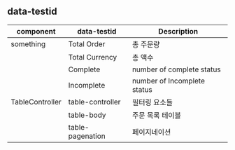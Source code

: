 ## data-testid

|component | data-testid   | Description                       |
|--------- |-------------- | --------------------------------- |
|something|Total Order    | 총 주문량|
| |Total Currency | 총 액수|
| |Complete       | number of complete status|
| |Incomplete     | number of Incomplete status|
|TableController| table-controller| 필터링 요소들 |
| | table-body | 주문 목록 테이블 |
| | table-pagenation | 페이지네이션 | 
